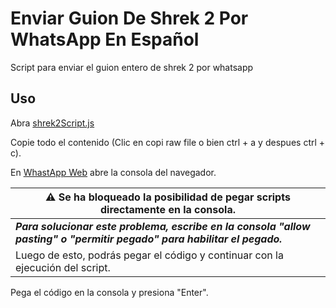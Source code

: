 # Enviar Guion De Shrek 2 Por WhatsApp En Español

Script para enviar el guion entero de shrek 2 por whatsapp

## Uso

Abra [shrek2Script.js](https://github.com/kevinmaar/Script-Guion-Shrek-2-En-Whatsapp/blob/main/shrek2Script.js)

Copie todo el contenido (Clic en copi raw file o bien ctrl + a y despues ctrl + c).

En [WhastApp Web](https://web.whatsapp.com/) abre la consola del navegador.

|  ⚠️ Se ha bloqueado la posibilidad de pegar scripts directamente en la consola.|
|--|
|  ***Para solucionar este problema, escribe en la consola "allow pasting" o "permitir pegado" para habilitar el pegado.***| 
|Luego de esto, podrás pegar el código y continuar con la ejecución del script.|


Pega el código en la consola y presiona "Enter".
